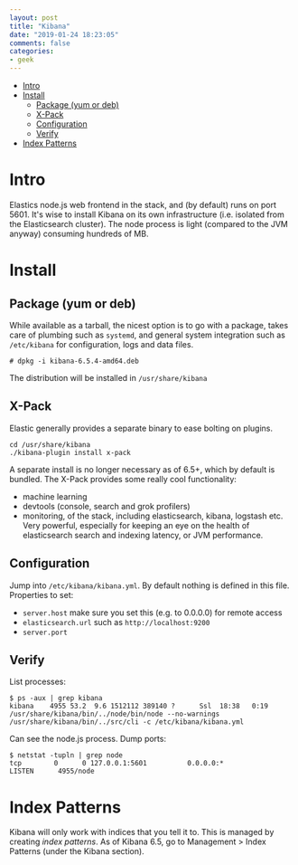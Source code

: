 ```yaml
---
layout: post
title: "Kibana"
date: "2019-01-24 18:23:05"
comments: false
categories:
- geek
---
```



- [Intro](#intro)
- [Install](#install)
  - [Package (yum or deb)](#package-yum-or-deb)
  - [X-Pack](#x-pack)
  - [Configuration](#configuration)
  - [Verify](#verify)
- [Index Patterns](#index-patterns)


# Intro

Elastics node.js web frontend in the stack, and (by default) runs on port 5601. It's wise to install Kibana on its own infrastructure (i.e. isolated from the Elasticsearch cluster). The node process is light (compared to the JVM anyway) consuming hundreds of MB.


# Install

## Package (yum or deb)

While available as a tarball, the nicest option is to go with a package, takes care of plumbing such as `systemd`, and general system integration such as `/etc/kibana` for configuration, logs and data files.

    # dpkg -i kibana-6.5.4-amd64.deb

The distribution will be installed in `/usr/share/kibana`


## X-Pack

Elastic generally provides a separate binary to ease bolting on plugins.

    cd /usr/share/kibana
    ./kibana-plugin install x-pack

A separate install is no longer necessary as of 6.5+, which by default is bundled. The X-Pack provides some really cool functionality:

* machine learning
* devtools (console, search and grok profilers)
* monitoring, of the stack, including elasticsearch, kibana, logstash etc. Very powerful, especially for keeping an eye on the health of elasticsearch search and indexing latency, or JVM performance.


## Configuration

Jump into `/etc/kibana/kibana.yml`. By default nothing is defined in this file. Properties to set:

* `server.host` make sure you set this (e.g. to 0.0.0.0) for remote access
* `elasticsearch.url` such as `http://localhost:9200`
* `server.port`



## Verify


List processes:

    $ ps -aux | grep kibana
    kibana    4955 53.2  9.6 1512112 389140 ?      Ssl  18:38   0:19 /usr/share/kibana/bin/../node/bin/node --no-warnings /usr/share/kibana/bin/../src/cli -c /etc/kibana/kibana.yml

Can see the node.js process. Dump ports:

    $ netstat -tupln | grep node
    tcp        0      0 127.0.0.1:5601          0.0.0.0:*               LISTEN      4955/node




# Index Patterns

Kibana will only work with indices that you tell it to. This is managed by creating *index patterns*. As of Kibana 6.5, go to Management > Index Patterns (under the Kibana section).


